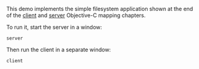This demo implements the simple filesystem application shown at the end of
the [client][1] and [server][2] Objective-C mapping chapters.

To run it, start the server in a window:

```
server
```

Then run the client in a separate window:

```
client
```

[1]: https://doc.zeroc.com/ice/3.7/language-mappings/objective-c-mapping/client-side-slice-to-objective-c-mapping/example-of-a-file-system-client-in-objective-c
[2]: https://doc.zeroc.com/ice/3.7/language-mappings/objective-c-mapping/server-side-slice-to-objective-c-mapping/example-of-a-file-system-server-in-objective-c
